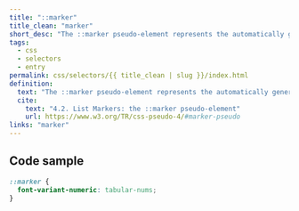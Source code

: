 ```yaml
---
title: "::marker"
title_clean: "marker"
short_desc: "The ::marker pseudo-element represents the automatically generated marker box of a list item."
tags:
  - css
  - selectors
  - entry
permalink: css/selectors/{{ title_clean | slug }}/index.html
definition:
  text: "The ::marker pseudo-element represents the automatically generated marker box of a list item."
  cite:
    text: "4.2. List Markers: the ::marker pseudo-element"
    url: https://www.w3.org/TR/css-pseudo-4/#marker-pseudo
links: "marker"
---
```


<h2 class="h3"><span>Code sample</span></h2>

```css
::marker {
  font-variant-numeric: tabular-nums;
}
```
